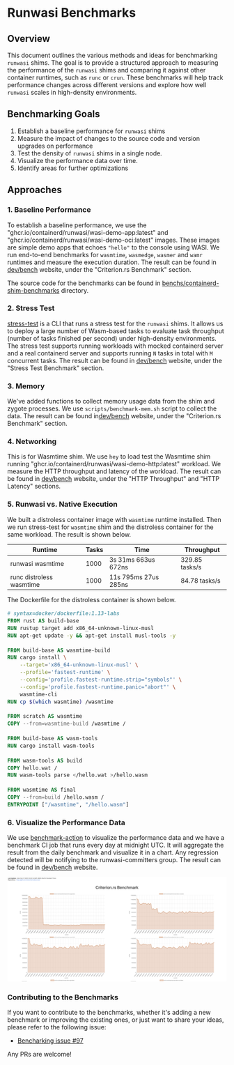 # Runwasi Benchmarks

## Overview

This document outlines the various methods and ideas for benchmarking `runwasi` shims. The goal is to provide a structured approach to measuring the performance of the `runwasi` shims and comparing it against other container runtimes, such as `runc` or `crun`. These benchmarks will help track performance changes across different versions and explore how well `runwasi` scales in high-density environments.

## Benchmarking Goals

1. Establish a baseline performance for `runwasi` shims
1. Measure the impact of changes to the source code and version upgrades on performance
1. Test the density of `runwasi` shims in a single node.
1. Visualize the performance data over time.
1. Identify areas for further optimizations

## Approaches

### 1. Baseline Performance

To establish a baseline performance, we use the "ghcr.io/containerd/runwasi/wasi-demo-app:latest" and "ghcr.io/containerd/runwasi/wasi-demo-oci:latest" images. These images are simple demo apps that echoes `"hello"` to the console using WASI. We run end-to-end benchmarks for `wasmtime`, `wasmedge`, `wasmer` and `wamr` runtimes and measure the execution duration. The result can be found in [dev/bench](https://containerd.github.io/runwasi/dev/bench) website, under the "Criterion.rs Benchmark" section.

The source code for the benchmarks can be found in [benchs/containerd-shim-benchmarks](https://github.com/containerd/runwasi/tree/containerd-shim-wasm/v0.9.0/benches/containerd-shim-benchmarks) directory.

### 2. Stress Test

[stress-test](https://github.com/containerd/runwasi/tree/containerd-shim-wasm/v0.9.0/crates/stress-test) is a CLI that runs a stress test for the `runwasi` shims. It allows us to deploy a large number of Wasm-based tasks to evaluate task throughput (number of tasks finished per second) under high-density environments. The stress test supports running workloads with mocked containerd server and a real containerd server and supports running `N` tasks in total with `M` concurrent tasks. The result can be found in [dev/bench](https://containerd.github.io/runwasi/dev/bench) website, under the "Stress Test Benchmark" section.

### 3. Memory

We've added functions to collect memory usage data from the shim and zygote processes. We use `scripts/benchmark-mem.sh` script to collect the data. The result can be found in[dev/bench](https://containerd.github.io/runwasi/dev/bench) website, under the "Criterion.rs Benchmark" section.

### 4. Networking

This is for Wasmtime shim. We use `hey` to load test the Wasmtime shim running "ghcr.io/containerd/runwasi/wasi-demo-http:latest" workload. We measure the HTTP throughput and latency of the workload. The result can be found in [dev/bench](https://containerd.github.io/runwasi/dev/bench) website, under the "HTTP Throughput" and "HTTP Latency" sections.

### 5. Runwasi vs. Native Execution

We built a distroless container image with `wasmtime` runtime installed. Then we run stress-test for `wasmtime` shim and the distroless container for the same workload. The result is shown below.

| Runtime | Tasks | Time | Throughput |
|---------|-------|------|------------|
| runwasi wasmtime | 1000 | 3s 31ms 663us 672ns | 329.85 tasks/s |
| runc distroless wasmtime | 1000 | 11s 795ms 27us 285ns | 84.78 tasks/s |



The Dockerfile for the distroless container is shown below.

```Dockerfile
# syntax=docker/dockerfile:1.13-labs
FROM rust AS build-base
RUN rustup target add x86_64-unknown-linux-musl
RUN apt-get update -y && apt-get install musl-tools -y

FROM build-base AS wasmtime-build
RUN cargo install \
    --target='x86_64-unknown-linux-musl' \
    --profile='fastest-runtime' \
    --config='profile.fastest-runtime.strip="symbols"' \
    --config='profile.fastest-runtime.panic="abort"' \
    wasmtime-cli
RUN cp $(which wasmtime) /wasmtime

FROM scratch AS wasmtime
COPY --from=wasmtime-build /wasmtime /

FROM build-base AS wasm-tools
RUN cargo install wasm-tools

FROM wasm-tools AS build
COPY hello.wat /
RUN wasm-tools parse </hello.wat >/hello.wasm

FROM wasmtime AS final
COPY --from=build /hello.wasm /
ENTRYPOINT ["/wasmtime", "/hello.wasm"]
```

### 6. Visualize the Performance Data

We use [benchmark-action](https://github.com/benchmark-action/github-action-benchmark) to visualize the performance data and we have a benchmark CI job that runs every day at midnight UTC. It will aggregate the result from the daily benchmark and visualize it in a chart. Any regression detected will be notifying to the runwasi-committers group. The result can be found in [dev/bench](https://containerd.github.io/runwasi/dev/bench) website.

![Benchmark Report](assets/benchmark-website.png)

### Contributing to the Benchmarks

If you want to contribute to the benchmarks, whether it's adding a new benchmark or improving the existing ones, or just want to share your ideas, please refer to the following issue:

- [Bencharking issue #97](https://github.com/containerd/runwasi/issues/97)

Any PRs are welcome!
